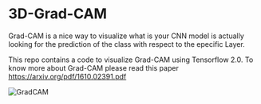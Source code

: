 # 3D-Grad-CAM
Grad-CAM is a nice way to visualize what is your CNN model is actually looking for the prediction of the class with respect to the epecific Layer.


This repo contains a code to visualize Grad-CAM using Tensorflow 2.0. To know more about Grad-CAM please read this paper https://arxiv.org/pdf/1610.02391.pdf

![GradCAM](https://github.com/fitushar/3D-Grad-CAM/tree/master/Figure/Grad-CAM.png)
